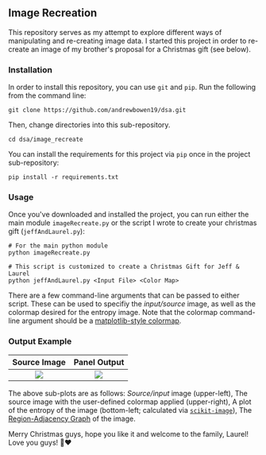 ## Image Recreation

This repository serves as my attempt to explore different ways of manipulating and re-creating image data. I started this project in order to re-create an image of my brother's proposal for a Christmas gift (see below). 

### Installation
In order to install this repository, you can use `git` and `pip`. Run the following from the command line:

    git clone https://github.com/andrewbowen19/dsa.git
    
Then, change directories into this sub-repository.

    cd dsa/image_recreate
    
You can install the requirements for this project via `pip` once in the project sub-repository:

    pip install -r requirements.txt
    
### Usage
Once you've downloaded and installed the project, you can run either the main module `imageRecreate.py` or the script I wrote to create your christmas gift (`jeffAndLaurel.py`):
```
# For the main python module
python imageRecreate.py
    
# This script is customized to create a Christmas Gift for Jeff & Laurel
python jeffAndLaurel.py <Input File> <Color Map> 
```
There are a few command-line arguments that can be passed to either script. These can be used to specifiy the *input/source* image, as well as the colormap desired for the entropy image. Note that the colormap command-line argument should be a [matplotlib-style colormap](https://www.google.com/url?sa=t&rct=j&q=&esrc=s&source=web&cd=&cad=rja&uact=8&ved=2ahUKEwi84_3x-vD0AhUqUt8KHVKpCBkQFnoECAUQAQ&url=https%3A%2F%2Fmatplotlib.org%2Fstable%2Ftutorials%2Fcolors%2Fcolormaps.html&usg=AOvVaw1hdMfFfMuM8-VtgKNRXXak).

### Output Example

Source Image | Panel Output
:------------:|:------------------:
![](/img/jeff-laurel-proposal.png) |  ![](/img/for_jeff_and_laurel.png)

The above sub-plots are as follows: *Source/input* image (upper-left), The source image with the user-defined colormap applied (upper-right), A plot of the entropy of the image (bottom-left; calculated via [`scikit-image`](https://scikit-image.org/docs/dev/auto_examples/filters/plot_entropy.html)), The [Region-Adjacency Graph](https://scikit-image.org/docs/dev/auto_examples/segmentation/plot_rag.html) of the image.




Merry Christmas guys, hope you like it and welcome to the family, Laurel! Love you guys! 🎄❤️
